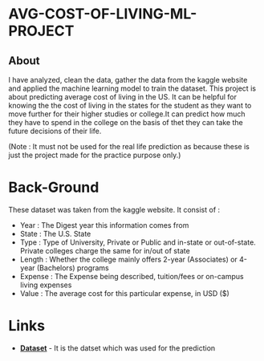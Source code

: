 <h1>AVG-COST-OF-LIVING-ML-PROJECT</h1>

<h2>About</h2>
<p> I have analyzed, clean the data, gather the data from the kaggle website and applied the machine learning model to train the dataset.
This project is about predicting average cost of living in the US. It can be helpful for knowing the the cost of living in the states for the student as they want to 
move further for their higher studies or college.It can predict how much they have to spend in the college on the basis of thet they can take the future decisions of their life.</p>
<p>(Note : It must not be used for the real life prediction as because these is just the project made for the practice purpose only.)</p>

<h1>Back-Ground</h1>
<p>These dataset was taken from the kaggle website. It consist of :</p>

- Year : The Digest year this information comes from
- State : The U.S. State
- Type : Type of University, Private or Public and in-state or out-of-state. Private colleges charge the same for in/out of state
- Length : Whether the college mainly offers 2-year (Associates) or 4-year (Bachelors) programs
- Expense : The Expense being described, tuition/fees or on-campus living expenses
- Value : The average cost for this particular expense, in USD ($)

<h1>Links</h1>

- [**Dataset**](https://www.kellyjadams.com/post/google-capstone-project) - It is the datset which was used for the prediction


